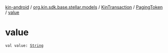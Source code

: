 [kin-android](../../../index.md) / [org.kin.sdk.base.stellar.models](../../index.md) / [KinTransaction](../index.md) / [PagingToken](index.md) / [value](./value.md)

# value

`val value: `[`String`](https://kotlinlang.org/api/latest/jvm/stdlib/kotlin/-string/index.html)